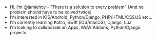 - Hi, I’m @jamiehoy - "There is a solution to every problem" (And no problem should have to be solved twice)
- I’m interested in iOS/Android, Python/Django, PHP/HTML/CSS/JS etc...
- I’m currently learning Kotlin, Swift (iOS/macOS), Django, Lua
- I’m looking to collaborate on Apps, WoW Addons, Python/Django projects

<!---
jamiehoy/jamiehoy is a ✨ special ✨ repository because its `README.md` (this file) appears on your GitHub profile.
You can click the Preview link to take a look at your changes.
--->
